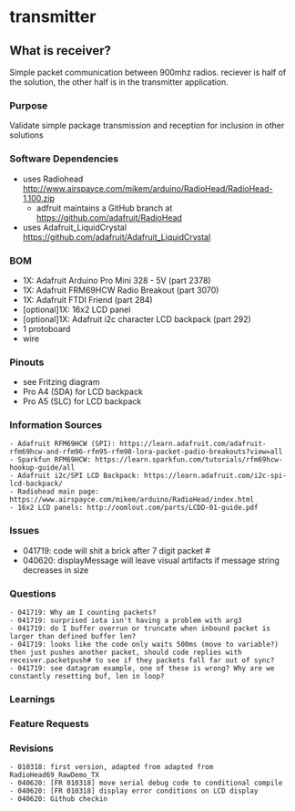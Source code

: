 # transmitter
## What is receiver? 
Simple packet communication between 900mhz radios. reciever is half of the solution, the other half is in the transmitter application.

### Purpose
Validate simple package transmission and reception for inclusion in other solutions

### Software Dependencies
  - uses Radiohead http://www.airspayce.com/mikem/arduino/RadioHead/RadioHead-1.100.zip
    - adfruit maintains a GitHub branch at https://github.com/adafruit/RadioHead
  - uses Adafruit_LiquidCrystal https://github.com/adafruit/Adafruit_LiquidCrystal

### BOM
  - 1X: Adafruit Arduino Pro Mini 328 - 5V (part 2378) 
  - 1X: Adafruit FRM69HCW Radio Breakout (part 3070)
  - 1X: Adafruit FTDI Friend (part 284)
  - [optional]1X: 16x2 LCD panel
  - [optional]1X: Adafruit i2c character LCD backpack (part 292)
  - 1 protoboard
  - wire

### Pinouts
  - see Fritzing diagram
  - Pro A4 (SDA) for LCD backpack
  - Pro A5 (SLC) for LCD backpack

### Information Sources
    - Adafruit RFM69HCW (SPI): https://learn.adafruit.com/adafruit-rfm69hcw-and-rfm96-rfm95-rfm98-lora-packet-padio-breakouts?view=all
    - Sparkfun RFM69HCW: https://learn.sparkfun.com/tutorials/rfm69hcw-hookup-guide/all
    - Adafruit i2c/SPI LCD Backpack: https://learn.adafruit.com/i2c-spi-lcd-backpack/
    - Radiohead main page: https://www.airspayce.com/mikem/arduino/RadioHead/index.html
    - 16x2 LCD panels: http://oomlout.com/parts/LCDD-01-guide.pdf

### Issues
  - 041719: code will shit a brick after 7 digit packet #
  - 040620: displayMessage will leave visual artifacts if message string decreases in size


### Questions
    - 041719: Why am I counting packets?
    - 041719: surprised iota isn't having a problem with arg3
    - 041719: do I buffer overrun or truncate when inbound packet is larger than defined buffer len?
    - 041719: looks like the code only waits 500ms (move to variable?) then just pushes another packet, should code replies with receiver.packetpush# to see if they packets fall far out of sync?
    - 041719: see datagram example, one of these is wrong? Why are we constantly resetting buf, len in loop?

### Learnings

### Feature Requests
 
### Revisions
    - 010318: first version, adapted from adapted from RadioHead69_RawDemo_TX
    - 040620: [FR 010318] move serial debug code to conditional compile
    - 040620: [FR 010318] display error conditions on LCD display
    - 040620: Github checkin